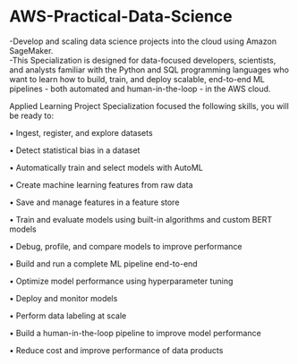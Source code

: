 # AWS-Practical-Data-Science
-Develop and scaling data science projects into the cloud using Amazon SageMaker.  
-This Specialization is designed for data-focused developers, scientists, and analysts familiar with the Python and SQL programming languages who want to learn how to build, train, and deploy scalable, end-to-end ML pipelines - both automated and human-in-the-loop - in the AWS cloud.

Applied Learning Project
Specialization focused the following skills, you will be ready to:
 
• Ingest, register, and explore datasets

• Detect statistical bias in a dataset

• Automatically train and select models with AutoML

• Create machine learning features from raw data

• Save and manage features in a feature store

• Train and evaluate models using built-in algorithms and custom BERT models

• Debug, profile, and compare models to improve performance

• Build and run a complete ML pipeline end-to-end

• Optimize model performance using hyperparameter tuning

• Deploy and monitor models

• Perform data labeling at scale

• Build a human-in-the-loop pipeline to improve model performance

• Reduce cost and improve performance of data products
